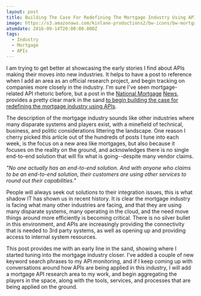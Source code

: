 ```yaml
---
layout: post
title: Building The Case For Redefining The Mortgage Industry Using APIs
image: https://s3.amazonaws.com/kinlane-productions2/bw-icons/bw-mortgage-api.png
atomdate: 2016-09-14T20:00:00.000Z
tags:
  - Industry
  - Mortgage
  - APIs
---
```

I am trying to get better at showcasing the early stories I find about APIs making their moves into new industries. It helps to have a post to reference when I add an area as an official research project, and begin tracking on companies more closely in the industry. I'm sure I've seen mortgage-related API rhetoric before, but a post in the [National Mortgage](http://www.nationalmortgagenews.com/) [News](http://www.nationalmortgagenews.com/), provides a pretty clear mark in the sand [to begin building the case for redefining the mortgage industry using APIs](http://www.nationalmortgagenews.com/news/technology/to-redefine-mortgage-technology-focus-on-connectivity-1086186-1.html).

The description of the mortgage industry sounds like other industries where many disparate systems and players exist, with a minefield of technical, business, and politic considerations littering the landscape. One reason I cherry picked this article out of the hundreds of posts I tune into each week, is the focus on a new area like mortgages, but also because it focuses on the reality on the ground, and acknowledges there is no single end-to-end solution that will fix what is going--despite many vendor claims.

_"No one actually has an end-to-end solution. And with anyone who claims to be an end-to-end solution, their customers are using other services to round out their capabilities."_

People will always seek out solutions to their integration issues, this is what shadow IT has shown us in recent history. It is clear the mortgage industry is facing what many other industries are facing, and that they are using many disparate systems, many operating in the cloud, and the need move things around more efficiently is becoming critical. There is no silver bullet in this environment, and APIs are increasingly providing the connectivity that is needed to 3rd party systems, as well as opening up and providing access to internal system resources.

This post provides me with an early line in the sand, showing where I started tuning into the mortgage industry closer. I've added a couple of new keyword search phrases to my API monitoring, and if I keep coming up with conversations around how APIs are being applied in this industry, I will add a mortgage API research area to my work, and begin aggregating the players in the space, along with the tools, services, and processes that are being applied on the ground.